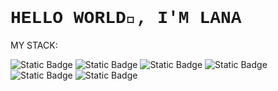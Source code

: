 ### <h1 style="font-family:Courier;">HELLO WORLD👋, I'M LANA</h1>

MY STACK:

 ![Static Badge](https://img.shields.io/badge/Tech-nodejs-black?logo=nodedotjs&logoColor=%23F0FFFF) ![Static Badge](https://img.shields.io/badge/Tech-php-black?logo=python&logoColor=%23F0FFFF) ![Static Badge](https://img.shields.io/badge/Tech-tailwind-black?logo=tailwindcss&logoColor=%23F0FFFF) ![Static Badge](https://img.shields.io/badge/OS-linux-black?logo=linux&logoColor=%23F0FFFF) ![Static Badge](https://img.shields.io/badge/OS-microsoft-black?logo=microsoft&logoColor=%23F0FFFF) ![Static Badge](https://img.shields.io/badge/Text%20Editor-VSCode-black?logo=visualstudiocode&logoColor=%23F0FFFF)


